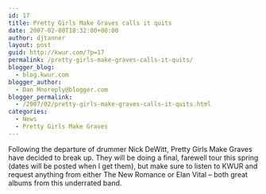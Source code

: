 ```yaml
---
id: 17
title: Pretty Girls Make Graves calls it quits
date: 2007-02-08T18:32:00+00:00
author: djtanner
layout: post
guid: http://kwur.com/?p=17
permalink: /pretty-girls-make-graves-calls-it-quits/
blogger_blog:
  - blog.kwur.com
blogger_author:
  - Dan Mnoreply@blogger.com
blogger_permalink:
  - /2007/02/pretty-girls-make-graves-calls-it-quits.html
categories:
  - News
  - Pretty Girls Make Graves
---
```

<div class="pf-content">
  <p>
    Following the departure of drummer Nick DeWitt, Pretty Girls Make Graves have decided to break up. They will be doing a final, farewell tour this spring (dates will be posted when I get them), but make sure to listen to KWUR and request anything from either The New Romance or Elan Vital – both great albums from this underrated band.
  </p>
</div>